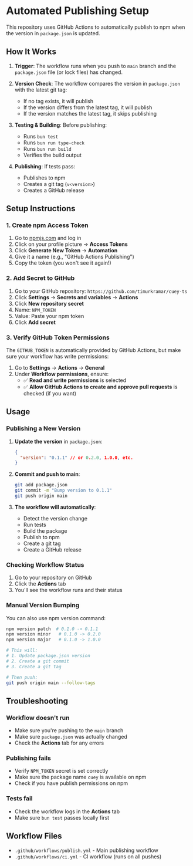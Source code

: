 # Automated Publishing Setup

This repository uses GitHub Actions to automatically publish to npm when the version in `package.json` is updated.

## How It Works

1. **Trigger**: The workflow runs when you push to `main` branch and the `package.json` file (or lock files) has changed.

2. **Version Check**: The workflow compares the version in `package.json` with the latest git tag:
   - If no tag exists, it will publish
   - If the version differs from the latest tag, it will publish
   - If the version matches the latest tag, it skips publishing

3. **Testing & Building**: Before publishing:
   - Runs `bun test`
   - Runs `bun run type-check`
   - Runs `bun run build`
   - Verifies the build output

4. **Publishing**: If tests pass:
   - Publishes to npm
   - Creates a git tag (`v<version>`)
   - Creates a GitHub release

## Setup Instructions

### 1. Create npm Access Token

1. Go to [npmjs.com](https://www.npmjs.com/) and log in
2. Click on your profile picture → **Access Tokens**
3. Click **Generate New Token** → **Automation**
4. Give it a name (e.g., "GitHub Actions Publishing")
5. Copy the token (you won't see it again!)

### 2. Add Secret to GitHub

1. Go to your GitHub repository: `https://github.com/timurkramar/cuey-ts`
2. Click **Settings** → **Secrets and variables** → **Actions**
3. Click **New repository secret**
4. Name: `NPM_TOKEN`
5. Value: Paste your npm token
6. Click **Add secret**

### 3. Verify GitHub Token Permissions

The `GITHUB_TOKEN` is automatically provided by GitHub Actions, but make sure your workflow has write permissions:

1. Go to **Settings** → **Actions** → **General**
2. Under **Workflow permissions**, ensure:
   - ✅ **Read and write permissions** is selected
   - ✅ **Allow GitHub Actions to create and approve pull requests** is checked (if you want)

## Usage

### Publishing a New Version

1. **Update the version** in `package.json`:

   ```json
   {
     "version": "0.1.1" // or 0.2.0, 1.0.0, etc.
   }
   ```

2. **Commit and push to main**:

   ```bash
   git add package.json
   git commit -m "Bump version to 0.1.1"
   git push origin main
   ```

3. **The workflow will automatically**:
   - Detect the version change
   - Run tests
   - Build the package
   - Publish to npm
   - Create a git tag
   - Create a GitHub release

### Checking Workflow Status

1. Go to your repository on GitHub
2. Click the **Actions** tab
3. You'll see the workflow runs and their status

### Manual Version Bumping

You can also use npm version command:

```bash
npm version patch  # 0.1.0 -> 0.1.1
npm version minor   # 0.1.0 -> 0.2.0
npm version major   # 0.1.0 -> 1.0.0

# This will:
# 1. Update package.json version
# 2. Create a git commit
# 3. Create a git tag

# Then push:
git push origin main --follow-tags
```

## Troubleshooting

### Workflow doesn't run

- Make sure you're pushing to the `main` branch
- Make sure `package.json` was actually changed
- Check the **Actions** tab for any errors

### Publishing fails

- Verify `NPM_TOKEN` secret is set correctly
- Make sure the package name `cuey` is available on npm
- Check if you have publish permissions on npm

### Tests fail

- Check the workflow logs in the **Actions** tab
- Make sure `bun test` passes locally first

## Workflow Files

- `.github/workflows/publish.yml` - Main publishing workflow
- `.github/workflows/ci.yml` - CI workflow (runs on all pushes)
